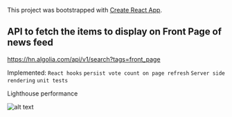 This project was bootstrapped with [Create React App](https://github.com/facebook/create-react-app).

## API to fetch the items to display on Front Page of news feed

https://hn.algolia.com/api/v1/search?tags=front_page

Implemented:
`React hooks`
`persist vote count on page refresh`
`Server side rendering`
`unit tests`

Lighthouse performance

![alt text](https://github.com/benisonlg60/assignment/blob/master/performance.png)

